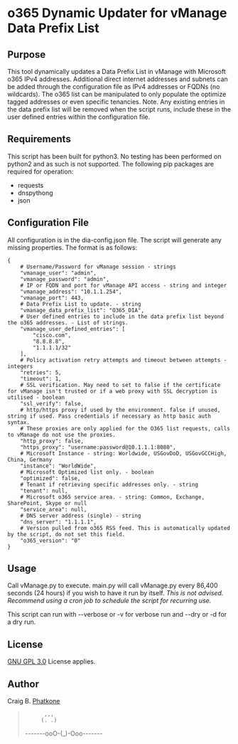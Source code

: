 # o365 Dynamic Updater for vManage Data Prefix List

## Purpose
This tool dynamically updates a Data Prefix List in vManage with Microsoft o365 IPv4 addresses.
Additional direct internet addresses and subnets can be added through the configuration file as IPv4 addresses or FQDNs (no wildcards).
The o365 list can be manipulated to only populate the optimize tagged addresses or even specific tenancies.
Note. Any existing entries in the data prefix list will be removed when the script runs, include these in the user defined entries within the configuration file.

## Requirements
This script has been built for python3. No testing has been performed on python2 and as such is not supported.
The following pip packages are required for operation:
 - requests
 - dnspythong
 - json

## Configuration File
All configuration is in the dia-config.json file.
The script will generate any missing properties.
The format is as follows:
```
{
    # Username/Password for vManage session - strings
    "vmanage_user": "admin",
    "vmanage_password": "admin",
    # IP or FQDN and port for vManage API access - string and integer
    "vmanage_address": "10.1.1.254",
    "vmanage_port": 443,
    # Data Prefix List to update. - string
    "vmanage_data_prefix_list": "O365_DIA",
    # User defined entries to include in the data prefix list beyond the o365 addresses. - List of strings.
    "vmanage_user_defined_entries": [
        "cisco.com",
        "8.8.8.8",
        "1.1.1.1/32"
    ],
    # Policy activation retry attempts and timeout between attempts - integers
    "retries": 5,
    "timeout": 1,
    # SSL verification. May need to set to false if the certificate for vManage isn't trusted or if a web proxy with SSL decryption is utilised - boolean
    "ssl_verify": false,
    # http/https proxy if used by the environment. false if unused, string if used. Pass credentials if necessary as http basic auth syntax.
    # These proxies are only applied for the O365 list requests, calls to vManage do not use the proxies.
    "http_proxy": false,
    "https_proxy": "username:password@10.1.1.1:8080",
    # Microsoft Instance - string: Worldwide, USGovDoD, USGovGCCHigh, China, Germany
    "instance": "WorldWide",
    # Microsoft Optimized list only. - boolean
    "optimized": false,
    # Tenant if retrieving specific addresses only. - string
    "tenant": null,
    # Microsoft o365 service area. - string: Common, Exchange, SharePoint, Skype or null
    "service_area": null,
    # DNS server address (single) - string
    "dns_server": "1.1.1.1",
    # Version pulled from o365 RSS feed. This is automatically updated by the script, do not set this field.
    "o365_version": "0"
}
```

## Usage
Call vManage.py to execute.
main.py will call vManage.py every 86,400 seconds (24 hours) if you wish to have it run by itself.
*This is not advised. Recommend using a cron job to schedule the script for recurring use.*

This script can run with --verbose or -v for verbose run and --dry or -d for a dry run.

## License
[GNU GPL 3.0](LICENSE) License applies.

## Author
Craig B. [Phatkone](https://github.com/Phatkone)
>
>           ,,,
>          (. .)
>-------ooO-(_)-Ooo-------

